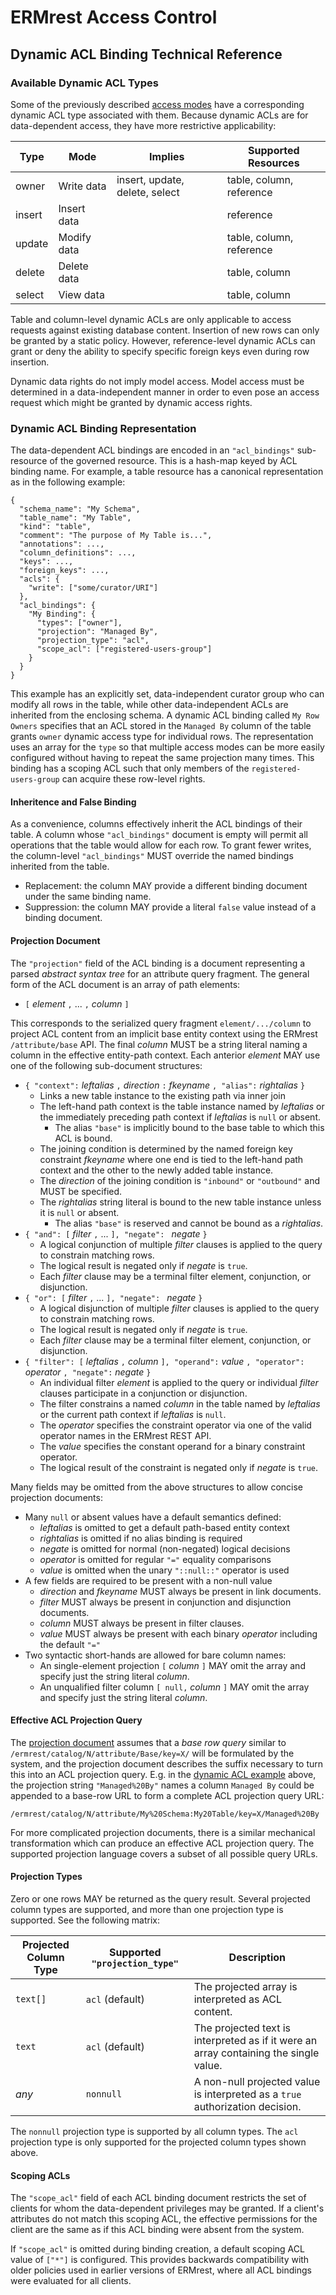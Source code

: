 
# ERMrest Access Control

## Dynamic ACL Binding Technical Reference

### Available Dynamic ACL Types

Some of the previously described [access modes](#access-modes) have a
corresponding dynamic ACL type associated with them. Because dynamic ACLs
are for data-dependent access, they have more restrictive applicability:

| Type   | Mode        | Implies                        | Supported Resources |
|--------|-------------|--------------------------------|---------------------|
| owner  | Write data  | insert, update, delete, select | table, column, reference |
| insert | Insert data |                                | reference           |
| update | Modify data |                                | table, column, reference |
| delete | Delete data |                                | table, column       |
| select | View data   |                                | table, column       |

Table and column-level dynamic ACLs are only applicable to access
requests against existing database content. Insertion of new rows can
only be granted by a static policy. However, reference-level dynamic
ACLs can grant or deny the ability to specify specific foreign keys 
even during row insertion.

Dynamic data rights do not imply model access. Model access must be
determined in a data-independent manner in order to even pose an
access request which might be granted by dynamic access rights.


### Dynamic ACL Binding Representation

The data-dependent ACL bindings are encoded in an `"acl_bindings"`
sub-resource of the governed resource. This is a hash-map keyed by ACL
binding name. For example, a table resource has a canonical
representation as in the following example:

    {
	  "schema_name": "My Schema",
	  "table_name": "My Table",
	  "kind": "table",
	  "comment": "The purpose of My Table is...",
	  "annotations": ...,
	  "column_definitions": ...,
	  "keys": ...,
	  "foreign_keys": ...,
	  "acls": {
		"write": ["some/curator/URI"]
	  },
	  "acl_bindings": {
	    "My Binding": {
		  "types": ["owner"],
		  "projection": "Managed By",
		  "projection_type": "acl",
		  "scope_acl": ["registered-users-group"]
		}
	  }
	}

This example has an explicitly set, data-independent curator group who
can modify all rows in the table, while other data-independent ACLs
are inherited from the enclosing schema. A dynamic ACL binding called
`My Row Owners` specifies that an ACL stored in the `Managed By`
column of the table grants `owner` dynamic access type for individual
rows. The representation uses an array for the `type` so that multiple
access modes can be more easily configured without having to repeat
the same projection many times. This binding has a scoping ACL such
that only members of the `registered-users-group` can acquire these
row-level rights.

#### Inheritence and False Binding

As a convenience, columns effectively inherit the ACL bindings of
their table. A column whose `"acl_bindings"` document is empty will
permit all operations that the table would allow for each row. To
grant fewer writes, the column-level `"acl_bindings"` MUST override
the named bindings inherited from the table.

- Replacement: the column MAY provide a different binding document under the same binding name.
- Suppression: the column MAY provide a literal `false` value instead of a binding document.

#### Projection Document

The `"projection"` field of the ACL binding is a document representing
a parsed *abstract syntax tree* for an attribute query fragment. The
general form of the ACL document is an array of path elements:

- `[` _element_ `,` ... `,` _column_ `]`

This corresponds to the serialized query fragment `element/.../column`
to project ACL content from an implicit base entity context using the
ERMrest `/attribute/base` API.  The final _column_ MUST be a string
literal naming a column in the effective entity-path context. Each
anterior _element_ MAY use one of the following sub-document
structures:

- `{ "context":` _leftalias_ `,` _direction_ `:` _fkeyname_  `, "alias":` _rightalias_ `}`
    - Links a new table instance to the existing path via inner join
	- The left-hand path context is the table instance named by _leftalias_ or the immediately preceding path context if _leftalias_ is `null` or absent.
	    - The alias `"base"` is implicitly bound to the base table to which this ACL is bound.
	- The joining condition is determined by the named foreign key constraint _fkeyname_ where one end is tied to the left-hand path context and the other to the newly added table instance.
	- The _direction_ of the joining condition is `"inbound"` or `"outbound"` and MUST be specified.
	- The _rightalias_ string literal is bound to the new table instance unless it is `null` or absent.
	    - The alias `"base"` is reserved and cannot be bound as a _rightalias_.
- `{ "and": [` _filter_ `,` ... `], "negate": ` _negate_ `}`
    - A logical conjunction of multiple _filter_ clauses is applied to the query to constrain matching rows.
	- The logical result is negated only if _negate_ is `true`.
	- Each _filter_ clause may be a terminal filter element, conjunction, or disjunction.
- `{ "or": [` _filter_ `,` ... `], "negate": ` _negate_ `}`
    - A logical disjunction of multiple _filter_ clauses is applied to the query to constrain matching rows.
	- The logical result is negated only if _negate_ is `true`.
	- Each _filter_ clause may be a terminal filter element, conjunction, or disjunction.
- `{ "filter": [` _leftalias_ `,` _column_ `], "operand":` _value_ `, "operator":` _operator_ `, "negate":` _negate_ `}`
    - An individual filter _element_ is applied to the query or individual _filter_ clauses participate in a conjunction or disjunction.
	- The filter constrains a named _column_ in the table named by _leftalias_ or the current path context if _leftalias_ is `null`.
	- The _operator_ specifies the constraint operator via one of the valid operator names in the ERMrest REST API.
	- The _value_ specifies the constant operand for a binary constraint operator.
	- The logical result of the constraint is negated only if _negate_ is `true`.

Many fields may be omitted from the above structures to allow concise
projection documents:

- Many `null` or absent values have a default semantics defined:
    - _leftalias_ is omitted to get a default path-based entity context
	- _rightalias_ is omitted if no alias binding is required
	- _negate_ is omitted for normal (non-negated) logical decisions
	- _operator_ is omitted for regular `"="` equality comparisons
    - _value_ is omitted when the unary `"::null::"` operator is used
- A few fields are required to be present with a non-null value
    - _direction_ and _fkeyname_ MUST always be present in link documents.
	- _filter_ MUST always be present in conjunction and disjunction documents.
	- _column_ MUST always be present in filter clauses.
	- _value_ MUST always be present with each binary _operator_ including the default `"="`
- Two syntactic short-hands are allowed for bare column names:
    - An single-element projection `[` _column_ `]` MAY omit the array and specify just the string literal _column_.
	- An unqualified filter column `[ null,` _column_ `]` MAY omit the array and specify just the string literal _column_.

#### Effective ACL Projection Query

The [projection document](#projection-document) assumes that a *base
row query* similar to `/ermrest/catalog/N/attribute/Base/key=X/` will
be formulated by the system, and the projection document describes the
suffix necessary to turn this into an ACL projection query. E.g. in
the [dynamic ACL example](#dynamic-acl-binding-representation) above,
the projection string `"Managed%20By"` names a column `Managed By`
could be appended to a base-row URL to form a complete ACL projection
query URL:

    /ermrest/catalog/N/attribute/My%20Schema:My20Table/key=X/Managed%20By

For more complicated projection documents, there is a similar
mechanical transformation which can produce an effective ACL
projection query. The supported projection language covers a subset of
all possible query URLs.

#### Projection Types

Zero or one rows MAY be returned as the query result. Several
projected column types are supported, and more than one projection
type is supported. See the following matrix:

Projected Column Type | Supported `"projection_type"` | Description
----------|---------------------|-------------------------
`text[]`  | `acl` (default)     | The projected array is interpreted as ACL content.
`text`    | `acl` (default)     | The projected text is interpreted as if it were an array containing the single value.
*any*     | `nonnull` | A non-null projected value is interpreted as a `true` authorization decision.

The `nonnull` projection type is supported by all column types. The
`acl` projection type is only supported for the projected column types
shown above.

#### Scoping ACLs

The `"scope_acl"` field of each ACL binding document restricts the set
of clients for whom the data-dependent privileges may be granted. If a
client's attributes do not match this scoping ACL, the effective
permissions for the client are the same as if this ACL binding were
absent from the system.

If `"scope_acl"` is omitted during binding creation, a default scoping
ACL value of `["*"]` is configured. This provides backwards
compatibility with older policies used in earlier versions of ERMrest,
where all ACL bindings were evaluated for all clients.
